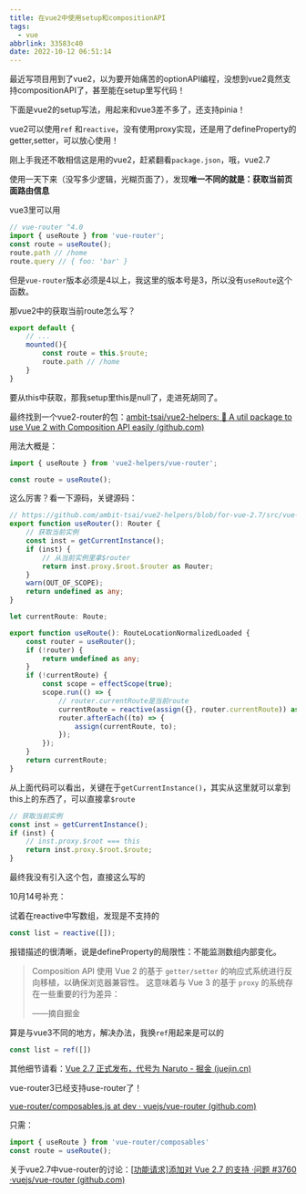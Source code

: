 ```yaml
---
title: 在vue2中使用setup和compositionAPI
tags:
  - vue
abbrlink: 33583c40
date: 2022-10-12 06:51:14
---
```


最近写项目用到了vue2，以为要开始痛苦的optionAPI编程，没想到vue2竟然支持compositionAPI了，甚至能在setup里写代码！

<!--more-->

下面是vue2的setup写法，用起来和vue3差不多了，还支持pinia！



vue2可以使用`ref` 和`reactive`，没有使用proxy实现，还是用了defineProperty的getter,setter，可以放心使用！



刚上手我还不敢相信这是用的vue2，赶紧翻看`package.json`，哦，vue2.7



使用一天下来（没写多少逻辑，光糊页面了），发现**唯一不同的就是：获取当前页面路由信息**

vue3里可以用

```javascript
// vue-router ^4.0
import { useRoute } from 'vue-router';
const route = useRoute();
route.path // /home
route.query // { foo: 'bar' }
```

但是`vue-router`版本必须是4以上，我这里的版本号是3，所以没有`useRoute`这个函数。

那vue2中的获取当前route怎么写？

```js
export default {
    // ...
    mounted(){
        const route = this.$route;
        route.path // /home
    }
}
```

要从this中获取，那我setup里this是null了，走进死胡同了。

最终找到一个vue2-router的包：[ambit-tsai/vue2-helpers: 🔧 A util package to use Vue 2 with Composition API easily (github.com)](https://github.com/ambit-tsai/vue2-helpers#vue2-helpers)

用法大概是：

```javascript
import { useRoute } from 'vue2-helpers/vue-router';

const route = useRoute();
```

这么厉害？看一下源码，关键源码：

```typescript
// https://github.com/ambit-tsai/vue2-helpers/blob/for-vue-2.7/src/vue-router.ts#L52
export function useRouter(): Router {
    // 获取当前实例
    const inst = getCurrentInstance();
    if (inst) {
        // 从当前实例里拿$router
        return inst.proxy.$root.$router as Router;
    }
    warn(OUT_OF_SCOPE);
    return undefined as any;
}

let currentRoute: Route;

export function useRoute(): RouteLocationNormalizedLoaded {
    const router = useRouter();
    if (!router) {
        return undefined as any;
    }
    if (!currentRoute) {
        const scope = effectScope(true);
        scope.run(() => {
            // router.currentRoute是当前route
            currentRoute = reactive(assign({}, router.currentRoute)) as any;
            router.afterEach((to) => {
                assign(currentRoute, to);
            });
        });
    }
    return currentRoute;
}
```

从上面代码可以看出，关键在于`getCurrentInstance()`，其实从这里就可以拿到this上的东西了，可以直接拿`$route`

```javascript
// 获取当前实例
const inst = getCurrentInstance();
if (inst) {
    // inst.proxy.$root === this
    return inst.proxy.$root.$route;
}
```

最终我没有引入这个包，直接这么写的



10月14号补充：

试着在reactive中写数组，发现是不支持的

```javascript
const list = reactive([]);
```

报错描述的很清晰，说是defineProperty的局限性：不能监测数组内部变化。

> Composition API 使用 Vue 2 的基于 `getter/setter` 的响应式系统进行反向移植，以确保浏览器兼容性。 这意味着与 Vue 3 的基于 `proxy` 的系统存在一些重要的行为差异：
>
> ——摘自掘金

算是与vue3不同的地方，解决办法，我换`ref`用起来是可以的

```javascript
const list = ref([])
```



其他细节请看：[Vue 2.7 正式发布，代号为 Naruto - 掘金 (juejin.cn)](https://juejin.cn/post/7115361618774622216)



vue-router3已经支持use-router了！

[vue-router/composables.js at dev · vuejs/vue-router (github.com)](https://github.com/vuejs/vue-router/blob/dev/composables.js#L30)

只需：

```javascript
import { useRoute } from 'vue-router/composables'
const route = useRoute();
```



关于vue2.7中vue-router的讨论：[[功能请求\]添加对 Vue 2.7 的支持 ·问题 #3760 ·vuejs/vue-router (github.com)](https://github.com/vuejs/vue-router/issues/3760)